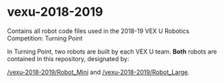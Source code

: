 # vexu-2018-2019
Contains all robot code files used in the 2018-19 VEX U Robotics Competition: Turning Point

In Turning Point, two robots are built by each VEX U team. **Both** robots are contained in this repository, designated by:

[/vexu-2018-2019/Robot_Mini](/Robot_Mini) and [/vexu-2018-2019/Robot_Large](/Robot_Large).
